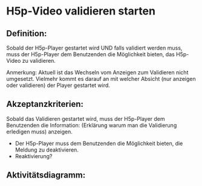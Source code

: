 # H5p-Video validieren starten

## Definition:

Sobald der H5p-Player gestartet wird
UND falls validiert werden muss,
muss der H5p-Player dem Benutzenden die Möglichkeit bieten,
das H5p-Video zu validieren.

Anmerkung: 
Aktuell ist das Wechseln vom Anzeigen zum Validieren nicht umgesetzt. 
Vielmehr kommt es darauf an mit welcher Absicht (nur anzeigen oder validieren) der Player gestartet wird.

## Akzeptanzkriterien:

Sobald das Validieren gestartet wird, muss der H5p-Player dem Benutzenden die Information:
(Erklärung warum man die Validierung erledigen muss) anzeigen.
- Der H5p-Player muss dem Benutzenden die Möglichkeit bieten, die Meldung zu deaktivieren.
- Reaktivierung?



## Aktivitätsdiagramm:
